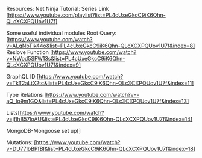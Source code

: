 Resources:
Net Ninja Tutorial:
Series Link [https://www.youtube.com/playlist?list=PL4cUxeGkcC9iK6Qhn-QLcXCXPQUov1U7f]

Some useful individual modules
Root Query: [https://www.youtube.com/watch?v=ALqNbTik44o&list=PL4cUxeGkcC9iK6Qhn-QLcXCXPQUov1U7f&index=8]
Reslove Function [https://www.youtube.com/watch?v=NWod5SFW13s&list=PL4cUxeGkcC9iK6Qhn-QLcXCXPQUov1U7f&index=9]

GraphQL ID [https://www.youtube.com/watch?v=TkT2aLtX2tc&list=PL4cUxeGkcC9iK6Qhn-QLcXCXPQUov1U7f&index=11]

Type Relations [https://www.youtube.com/watch?v=-aQ_Io9m1GQ&list=PL4cUxeGkcC9iK6Qhn-QLcXCXPQUov1U7f&index=13]

Lists[https://www.youtube.com/watch?v=jflhB57loAU&list=PL4cUxeGkcC9iK6Qhn-QLcXCXPQUov1U7f&index=14]

MongoDB-Mongoose set up[]

Mutations: [https://www.youtube.com/watch?v=DU77lbBPfBI&list=PL4cUxeGkcC9iK6Qhn-QLcXCXPQUov1U7f&index=18]
